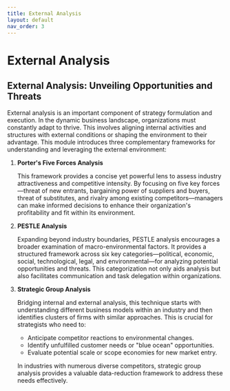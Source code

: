 ```yaml
---
title: External Analysis
layout: default
nav_order: 3
---
```


# External Analysis


## External Analysis: Unveiling Opportunities and Threats

External analysis is an important component of strategy formulation and execution. In the dynamic business landscape, organizations must constantly adapt to thrive. This involves aligning internal activities and structures with external conditions or shaping the environment to their advantage. This module introduces three complementary frameworks for understanding and leveraging the external environment:

1.  **Porter's Five Forces Analysis**

    This framework provides a concise yet powerful lens to assess industry attractiveness and competitive intensity. By focusing on five key forces—threat of new entrants, bargaining power of suppliers and buyers, threat of substitutes, and rivalry among existing competitors—managers can make informed decisions to enhance their organization's profitability and fit within its environment. 

1.  **PESTLE Analysis**

    Expanding beyond industry boundaries, PESTLE analysis encourages a broader examination of macro-environmental factors. It provides a structured framework across six key categories—political, economic, social, technological, legal, and environmental—for analyzing potential opportunities and threats. This categorization not only aids analysis but also facilitates communication and task delegation within organizations.

1.  **Strategic Group Analysis**

    Bridging internal and external analysis, this technique starts with understanding different business models within an industry and then identifies clusters of firms with similar approaches. This is crucial for strategists who need to:

    *   Anticipate competitor reactions to environmental changes.
    *   Identify unfulfilled customer needs or "blue ocean" opportunities. 
    *   Evaluate potential scale or scope economies for new market entry. 

    In industries with numerous diverse competitors, strategic group analysis provides a valuable data-reduction framework to address these needs effectively.